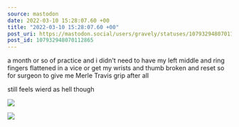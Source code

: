 ```yaml
---
source: mastodon
date: 2022-03-10 15:28:07.60 +00
title: "2022-03-10 15:28:07.60 +00"
post_uri: https://mastodon.social/users/gravely/statuses/107932948070112865
post_id: 107932948070112865
---
```

a month or so of practice and i didn't need to have my left middle and ring fingers flattened in a vice or get my wrists and thumb broken and reset so for surgeon to give me Merle Travis grip after all

still feels wierd as hell though


![](/images/107932947767412096.jpg)

![](/images/107932947960367063.jpg)

